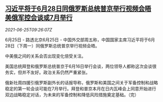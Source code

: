 <!--1624613462000-->
[习近平将于6月28日同俄罗斯总统普京举行视频会晤 美俄军控会谈或7月举行](https://cn.reuters.com/article/china-russia-leaders-online-meeting-0625-idCNKCS2E10V4)
------

<div><i>2021-06-25T09:26:07Z</i></div><p>6月25日 - 路透北京6月25日 - 中国外交部周五称，中国国家主席习近平将于6月28日（下周一）同俄罗斯总统普京举行视频会晤。</p><p>中美俄之间的关系会否出现变化倍受关注。</p><p>美国总统拜登和俄罗斯总统普京于6月16日举行会谈，两位领导人都称这次会谈很务实，但并不友好。政治关系仍然严重紧张。</p><p>俄新社周四援引俄罗斯副外长的话报导称，俄罗斯和美国之间关于军备控制和战略稳定的第一轮会谈可能在7月举行。拜登和普京本月在日内瓦峰会上同意开始进行双边战略稳定对话，为未来的军备控制和降低风险措施奠定基础。（完）</p>
